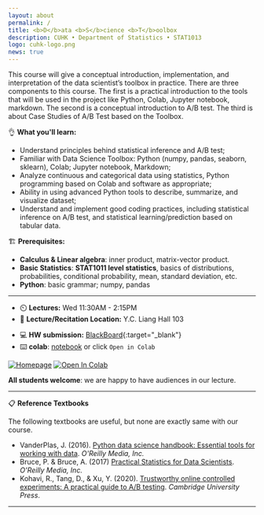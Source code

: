 ```yaml
---
layout: about
permalink: /
title: <b>D</b>ata <b>S</b>cience <b>T</b>oolbox
description: CUHK • Department of Statistics • STAT1013 
logo: cuhk-logo.png
news: true
---
```


This course will give a conceptual introduction, implementation, and interpretation of the data scientist’s toolbox in practice. There are three components to this course. The first is a practical introduction to the tools that will be used in the project like Python, Colab, Jupyter notebook, markdown. The second is a conceptual introduction to A/B test. The third is about Case Studies of A/B Test based on the Toolbox.

👌 **What you'll learn:**

- Understand principles behind statistical inference and A/B test;
- Familiar with Data Science Toolbox: Python (numpy, pandas, seaborn, sklearn), Colab; Jupyter notebook, Markdown;
- Analyze continuous and categorical data using statistics, Python programming based on Colab and software as appropriate;
- Ability in using advanced Python tools to describe, summarize, and visualize dataset;
- Understand and implement good coding practices, including statistical inference on A/B test, and statistical learning/prediction based on tabular data.

🏗️ **Prerequisites:**

- **Calculus & Linear algebra**: inner product, matrix-vector product.
- **Basic Statistics**: **STAT1011 level statistics**, basics of distributions, probabilities, conditional probability, mean, standard deviation, etc.
- **Python**: basic grammar; numpy, pandas

***

- ⏲️ **Lectures:** Wed 11:30AM - 2:15PM
- 🎒 **Lecture/Recitation Location:** Y.C. Liang Hall 103
<!-- - **Office Hours Location:** [Gates-Hillman Center 8228](https://goo.gl/maps/74vUj6uoaTTzYM937){:target="\_blank"} -->
<!-- - **Discussion:** [Piazza](https://piazza.com){:target="\_blank"} -->
- 💻 **HW submission:** [BlackBoard](https://blackboard.cuhk.edu.hk/){:target="\_blank"}
- ⌨️ **colab**: [notebook](https://colab.research.google.com/drive/1DlQFQPktEtDLa8AxdjU8Oc0j1R5ph1Wt?usp=sharing) or click `Open in Colab`

[![Homepage](https://img.shields.io/badge/CUHK-STAT1013-blueviolet)](https://www.bendai.org/CUHK-STAT1013/) 
[![Open In Colab](https://colab.research.google.com/assets/colab-badge.svg)](https://colab.research.google.com/drive/1DlQFQPktEtDLa8AxdjU8Oc0j1R5ph1Wt?usp=sharing)

**All students welcome**: we are happy to have audiences in our lecture.

***

📋 **Reference Textbooks** 

The following textbooks are useful, but none are exactly same with our course.

- VanderPlas, J. (2016). [Python data science handbook: Essential tools for working with data](https://jakevdp.github.io/PythonDataScienceHandbook/). *O'Reilly Media, Inc.*
- Bruce, P. & Bruce, A. (2017) [Practical Statistics for Data Scientists](https://www.oreilly.com/library/view/practical-statistics-for/9781491952955/). *O'Reilly Media, Inc.*
- Kohavi, R., Tang, D., & Xu, Y. (2020). [Trustworthy online controlled experiments: A practical guide to A/B testing](https://www.amazon.com/Trustworthy-Online-Controlled-Experiments-Practical-ebook/dp/B0845Y3DJV). *Cambridge University Press*.

***